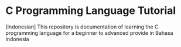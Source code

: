 # C Programming Language Tutorial
[Indonesian] This repository is documentation of learning the C programming language for a beginner to advanced provide in Bahasa Indonesia
